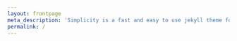 ```yaml
---
layout: frontpage
meta_description: 'Simplicity is a fast and easy to use jekyll theme for minimalists concentrating on elegance and flexibility.'
permalink: /
---
```

